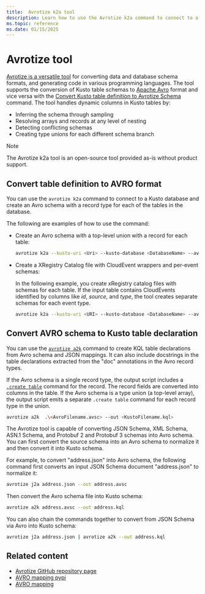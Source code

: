 ```yaml
---
title:  Avrotize k2a tool
description: Learn how to use the Avrotize k2a command to connect to a Kusto database and create an Avro schema.
ms.topic: reference
ms.date: 01/15/2025
---
```

# Avrotize tool

[Avrotize is a versatile tool](https://pypi.org/project/avrotize/) for converting data and database schema formats, and generating code in various programming languages. The tool supports the conversion of Kusto table schemas to [Apache Avro](https://avro.apache.org/) format and vice versa with the [Convert Kusto table definition to Avrotize Schema](https://github.com/clemensv/avrotize?tab=readme-ov-file#convert-kusto-table-definition-to-avrotize-schema) command. The tool handles dynamic columns in Kusto tables by:

* Inferring the schema through sampling
* Resolving arrays and records at any level of nesting
* Detecting conflicting schemas
* Creating type unions for each different schema branch

> [!NOTE]
> The Avrotize k2a tool is an open-source tool provided as-is without product support.

## Convert table definition to AVRO format

You can use the `avrotize k2a` command to connect to a Kusto database and create an Avro schema with a record type for each of the tables in the database.

The following are examples of how to use the command:

* Create an Avro schema with a top-level union with a record for each table:

    ```bash
    avrotize k2a --kusto-uri <Uri> --kusto-database <DatabaseName> --avsc <AvroFilename.avsc>
    ```

* Create a XRegistry Catalog file with CloudEvent wrappers and per-event schemas:

    In the following example, you create xRegistry catalog files with schemas for each table. If the input table contains CloudEvents identified by columns like *id*, *source*, and *type*, the tool creates separate schemas for each event type.

    ```bash
    avrotize k2a --kusto-uri <URI> --kusto-database <DatabaseName> --avsc <AvroFilename.xreg.json> --emit-cloudevents-xregistry --avro-namespace <AvroNamespace>
    ```

## Convert AVRO schema to Kusto table declaration

You can use the [`avrotize a2k`](https://github.com/clemensv/avrotize?tab=readme-ov-file#convert-avrotize-schema-to-kusto-table-declaration) command to create KQL table declarations from Avro schema and JSON mappings. It can also include docstrings in the table declarations extracted from the "doc" annotations in the Avro record types.

If the Avro schema is a single record type, the output script includes a [`.create table`](../management/create-table-command.md) command for the record. The record fields are converted into columns in the table. If the Avro schema is a type union (a top-level array), the output script emits a separate `.create table` command for each record type in the union.

```bash
avrotize a2k  .\<AvroFilename.avsc> --out <KustoFilename.kql>
```

The Avrotize tool is capable of converting JSON Schema, XML Schema, ASN.1 Schema, and Protobuf 2 and Protobuf 3 schemas into Avro schema. You can first convert the source schema into an Avro schema to normalize it and then convert it into Kusto schema.

For example, to convert "address.json" into Avro schema, the following command first converts an input JSON Schema document "address.json" to normalize it:

```bash
avrotize j2a address.json --out address.avsc
```

Then convert the Avro schema file into Kusto schema:

```bash
avrotize a2k address.avsc --out address.kql
```

You can also chain the commands together to convert from JSON Schema via Avro into Kusto schema:

```bash
avrotize j2a address.json | avrotize a2k --out address.kql
```

## Related content

* [Avrotize GitHub repository page](https://github.com/clemensv/avrotize?tab=readme-ov-file#convert-kusto-table-definition-to-avro-schema)
* [AVRO mapping pypi](https://pypi.org/project/avrotize/)
* [AVRO mapping](../management/avro-mapping.md)